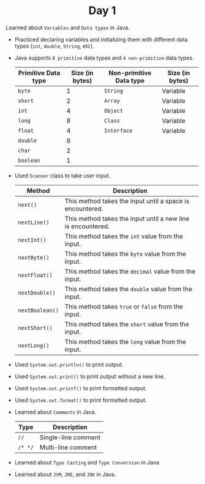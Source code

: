 <h1 align="center">Day 1</h1>

Learned about `Variables` and `Data types` in Java.

- Practiced declaring variables and initializing them with different data types (`int`, `double`, `String`, etc).

- Java supports `8 primitive` data types and `4 non-primitive` data types.

  | Primitive Data type | Size (in bytes) | Non-primitive Data type | Size (in bytes) |
  | ------------------- | --------------- | ----------------------- | --------------- |
  | `byte`              | 1               | `String`                | Variable        |
  | `short`             | 2               | `Array`                 | Variable        |
  | `int`               | 4               | `Object`                | Variable        |
  | `long`              | 8               | `Class`                 | Variable        |
  | `float`             | 4               | `Interface`             | Variable        |
  | `double`            | 8               |                         |                 |
  | `char`              | 2               |                         |                 |
  | `boolean`           | 1               |                         |                 |

- Used `Scanner` class to take user input.

  | Method          | Description                                                  |
  | --------------- | ------------------------------------------------------------ |
  | `next()`        | This method takes the input until a space is encountered.    |
  | `nextLine()`    | This method takes the input until a new line is encountered. |
  | `nextInt()`     | This method takes the `int` value from the input.            |
  | `nextByte()`    | This method takes the `byte` value from the input.           |
  | `nextFloat()`   | This method takes the `decimal` value from the input.        |
  | `nextDouble()`  | This method takes the `double` value from the input.         |
  | `nextBoolean()` | This method takes `true` or `false` from the input.          |
  | `nextShort()`   | This method takes the `short` value from the input.          |
  | `nextLong()`    | This method takes the `long` value from the input.           |

- Used `System.out.println()` to print output.
- Used `System.out.print()` to print output without a new line.
- Used `System.out.printf()` to print formatted output.
- Used `System.out.format()` to print formatted output.

- Learned about `Comments` in Java.

  | Type    | Description         |
  | ------- | ------------------- |
  | `//`    | Single-line comment |
  | `/* */` | Multi-line comment  |

- Learned about `Type Casting` and `Type Conversion` in Java.

- Learned about `JVM`, `JRE`, and `JDK` in Java.
